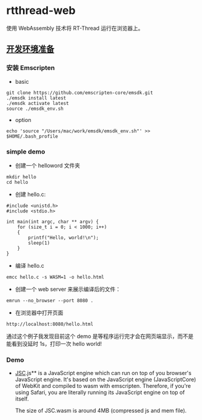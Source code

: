 # rtthread-web

使用 WebAssembly 技术将 RT-Thread 运行在浏览器上。

## [开发环境准备](https://emscripten.org/docs/getting_started/downloads.html)

### 安装 Emscripten

- basic

```
git clone https://github.com/emscripten-core/emsdk.git
./emsdk install latest
./emsdk activate latest
source ./emsdk_env.sh
```

- option

```
echo 'source "/Users/mac/work/emsdk/emsdk_env.sh"' >> $HOME/.bash_profile
```

### simple demo

- 创建一个 helloword 文件夹

```
mkdir hello
cd hello
```

- 创建 hello.c:

```
#include <unistd.h>
#include <stdio.h>

int main(int argc, char ** argv) {
    for (size_t i = 0; i < 1000; i++)
    {
        printf("Hello, world!\n");
        sleep(1)
    }
}
```

- 编译 hello.c

```
emcc hello.c -s WASM=1 -o hello.html
```

- 创建一个 web server 来展示编译后的文件：

```
emrun --no_browser --port 8080 .
```

- 在浏览器中打开页面

```
http://localhost:8080/hello.html
```

通过这个例子我发现目前这个 demo 是等程序运行完才会在网页端显示，而不是能看到没延时 1s，打印一次 hello world!

### Demo

- [JSC](https://mbbill.github.io/JSC.js/demo/index.html).js** is a JavaScript engine which can run on top of you browser's JavaScript engine. It's based on the JavaScript engine (JavaScriptCore) of WebKit and compiled to wasm with emscripten. Therefore, if you're using Safari, you are literally running its JavaScript engine on top of itself.

  The size of JSC.wasm is around 4MB (compressed js and mem file).


